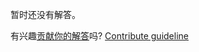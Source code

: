 
暂时还没有解答。

有兴趣[贡献你的解答](https://github.com/BFEdev/BFE.dev-solutions/blob/main/question/what-does-a-http-request-look-like_zh.md)吗? [Contribute guideline](https://github.com/BFEdev/BFE.dev-solutions#how-to-contribute)
